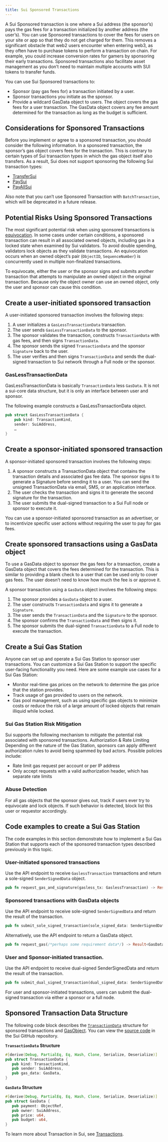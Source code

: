 ```yaml
---
title: Sui Sponsored Transactions
---
```


A Sui Sponsored transaction is one where a Sui address (the sponsor’s) pays the gas fees for a transaction initialized by another address (the user’s). You can use Sponsored transactions to cover the fees for users on your site or app so that they do not get charged for them. This removes a significant obstacle that web2 users encounter when entering web3, as they often have to purchase tokens to perform a transaction on chain. For example, you could increase conversion rates for gamers by sponsoring their early transactions.
Sponsored transactions also facilitate asset management as you don’t need to maintain multiple accounts with SUI tokens to transfer funds.

You can use Sui Sponsored transactions to:

 * Sponsor (pay gas fees for) a transaction initiated by a user.
 * Sponsor transactions you initiate as the sponsor.
 * Provide a wildcard GasData object to users. The object covers the gas fees for a user transaction. The GasData object covers any fee amount determined for the transaction as long as the budget is sufficient.

## Considerations for Sponsored Transactions

Before you implement or agree to a sponsored transaction, you should consider the following information.
In a sponsored transaction, the sponsor’s gas object covers fees for the transaction. This is contrary to certain types of Sui transaction types in which the gas object itself also transfers. As a result, Sui does not support sponsoring the following Sui transaction types:
 * [TransferSui](https://docs.sui.io/sui-jsonrpc#sui_transferSui)
 * [PaySui](https://docs.sui.io/sui-jsonrpc#sui_paySui)
 * [PayAllSui](https://docs.sui.io/sui-jsonrpc#sui_payAllSui)

 Also note that you can’t use Sponsored Transaction with `BatchTransaction`, which will be deprecated in a future release.


## Potential Risks Using Sponsored Transactions

The most significant potential risk when using sponsored transactions is [equivocation](../learn/sui-glossary#equivocation). In some cases under certain conditions, a sponsored transaction can result in all associated owned objects, including gas in a locked state when examined by Sui validators. To avoid double spending, validators lock objects as they validate transactions. An equivocation occurs when an owned object’s pair (`ObjectID`, `SequenceNumber`) is concurrently used in multiple non-finalized transactions.

To equivocate, either the user or the sponsor signs and submits another transaction that attempts to manipulate an owned object in the original transaction. Because only the object owner can use an owned object, only the user and sponsor can cause this condition.

## Create a user-initiated sponsored transaction

A user-initiated sponsored transaction involves the following steps:

 1. A user initializes a `GasLessTransactionData` transaction.
 1. The user sends `GasLessTransactionData` to the sponsor.
 1. The sponsor validates the transaction, constructs `TransactionData` with gas fees, and then signs `TransactionData`.
 1. The sponsor sends the signed `TransactionData` and the sponsor `Signature` back to the user.
 1. The user verifies and then signs `TransactionData` and sends the dual-signed transaction to Sui network through a Full node or the sponsor.

### GasLessTransactionData

GasLessTransactionData is basically `TransactionData` less `GasData`. It is not a sui-core data structure, but it is only an interface between user and sponsor.

The following example constructs a GasLessTransactionData  object.

```rust
pub struct GasLessTransactionData {
    pub kind: TransactionKind,
    sender: SuiAddress,
    …
}
```

## Create a sponsor-initiated sponsored transaction  

A sponsor-initiated sponsored transaction involves the following steps:
 1. A sponsor constructs a TransactionData object that contains the transaction details and associated gas fee data. The sponsor signs it to generate a Signature  before sending it to a user. 
 You can send the unsigned TransactionData via email, SMS, or an application interface.
 1. The user checks the transaction and signs it to generate the second signature for the transaction.
 1. The user submits the dual-signed transaction to a Sui Full node or sponsor to execute it.

 You can use a sponsor-initiated sponsored transaction as an advertiser, or to incentivize specific user actions without requiring the user to pay for gas fees.

## Create sponsored transactions using a GasData object

To use a GasData object to sponsor the gas fees for a transaction, create a GasData object that covers the fees determined for the transaction. This is similar to providing a blank check to a user that can be used only to cover gas fees. The user doesn’t need to know how much the fee is or approve it.

 A sponsor transaction using a `GasData` object involves the following steps:
 1. The sponsor provides a `GasData` object to a user.
 1. The user constructs `TransactionData` and signs it to generate a `Signature`.
 1. The user sends the `TransactionData` and the `Signature` to the sponsor.
 1. The sponsor confirms the `TransactionData` and then signs it.
 1. The sponsor submits the dual-signed `TransactionData` to a Full node to execute the transaction.

## Create a Sui Gas Station

Anyone can set up and operate a Sui Gas Station to sponsor user transactions. You can customize a Sui Gas Station to support the specific user-facing functionality you need. Here are some example use cases for a Sui Gas Station:
 * Monitor real-time gas prices on the network to determine the gas price that the station provides.
 * Track usage of gas provided to users on the network.
 * Gas pool management, such as using specific gas objects to minimize costs or reduce the risk of a large amount of locked objects that remain illiquid while locked.

### Sui Gas Station Risk Mitigation

Sui supports the following mechanism to mitigate the potential risk associated with sponsored transactions.
Authorization & Rate Limiting
Depending on the nature of the Gas Station, sponsors can apply different authorization rules to avoid being spammed by bad actors. Possible policies include:
 * Rate limit gas request per account or per IP address
 * Only accept requests with a valid authorization header, which has separate rate limits

### Abuse Detection

For all gas objects that the sponsor gives out, track if users ever try to equivocate and lock objects. If such behavior is detected, block list this user or requestor accordingly.

## Code examples to create a Sui Gas Station

The code examples in this section demonstrate how to implement a Sui Gas Station that supports each of the sponsored transaction types described previously in this topic.

### User-initiated sponsored transactions

Use the API endpoint to receive `GaslessTransaction` transactions and return a sole-signed `SenderSignedData` object.

```rust
pub fn request_gas_and_signature(gasless_tx: GaslessTransaction) -> Result<SenderSignedData, Error>;
```

### Sponsored transactions with GasData objects

Use the API endpoint to receive sole-signed `SenderSignedData` and return the result of the transaction.

```rust
pub fn submit_sole_signed_transaction(sole_signed_data: SenderSignedData) -> Result<(Transaction, CertifiedTransactionEffects), Error>;
```

Alternatively, use the API endpoint to return a GasData object.

```rust
pub fn request_gas(/*perhaps some requirement data*/) -> Result<GasData, Error>;
```

### User and Sponsor-initiated transaction.

Use the API endpoint to receive dual-signed SenderSignedData and return the result of the transaction.

```rust
pub fn submit_dual_signed_transaction(dual_signed_data: SenderSignedData) -> Result<(Transaction, CertifiedTransactionEffects), Error>;
```

For user and sponsor-initiated transactions, users can submit the dual-signed transaction via either a sponsor or a full node.

## Sponsored Transaction Data Structure

The following code block describes the [`TransactionData`](https://github.com/MystenLabs/sui/blob/main/crates/sui-types/src/messages.rs#L999) structure for sponsored transactions and [GasObject](https://github.com/MystenLabs/sui/blob/main/crates/sui-types/src/messages.rs#L982). You can view the [source code](https://github.com/MystenLabs/sui/blob/main/crates/sui-types/src/messages.rs) in the Sui GitHub repository.

**`TransactionData` Structure**
```rust
#[derive(Debug, PartialEq, Eq, Hash, Clone, Serialize, Deserialize)]
pub struct TransactionData {
   pub kind: TransactionKind,
   pub sender: SuiAddress,
   pub gas_data: GasData,
}
```

**`GasData` Structure**
```rust
#[derive(Debug, PartialEq, Eq, Hash, Clone, Serialize, Deserialize)]
pub struct GasData {
   pub payment: ObjectRef,
   pub owner: SuiAddress,
   pub price: u64,
   pub budget: u64,
}
```

To learn more about Transaction in Sui, see [Transactions](../learn/transactions.md).





